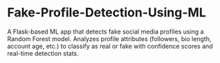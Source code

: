 # Fake-Profile-Detection-Using-ML
A Flask-based ML app that detects fake social media profiles using a Random Forest model. Analyzes profile attributes (followers, bio length, account age, etc.) to classify as real or fake with confidence scores and real-time detection stats.
